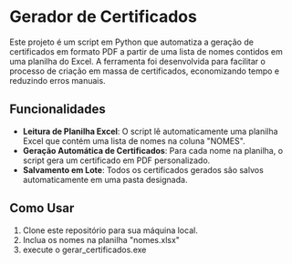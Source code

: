 # Gerador de Certificados
Este projeto é um script em Python que automatiza a geração de certificados em formato PDF a partir de uma lista de nomes contidos em uma planilha do Excel. A ferramenta foi desenvolvida para facilitar o processo de criação em massa de certificados, economizando tempo e reduzindo erros manuais.

## Funcionalidades

- **Leitura de Planilha Excel**: O script lê automaticamente uma planilha Excel que contém uma lista de nomes na coluna "NOMES".
- **Geração Automática de Certificados**: Para cada nome na planilha, o script gera um certificado em PDF personalizado.
- **Salvamento em Lote**: Todos os certificados gerados são salvos automaticamente em uma pasta designada.

## Como Usar

1. Clone este repositório para sua máquina local.
2. Inclua os nomes na planilha "nomes.xlsx"
3. execute o gerar_certificados.exe
